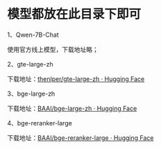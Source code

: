 # 模型都放在此目录下即可

1、Qwen-7B-Chat

使用官方线上模型，下载地址略；

2、gte-large-zh

下载地址：[thenlper/gte-large-zh · Hugging Face](https://huggingface.co/thenlper/gte-large-zh)

3、bge-large-zh

下载地址：[BAAI/bge-large-zh · Hugging Face](https://huggingface.co/BAAI/bge-large-zh)

4、bge-reranker-large

下载地址：[BAAI/bge-reranker-large · Hugging Face](https://huggingface.co/BAAI/bge-reranker-large)